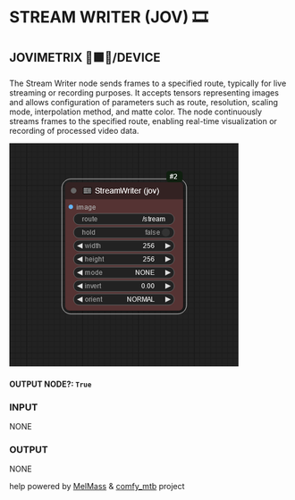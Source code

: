 # STREAM WRITER (JOV) 🎞️

## JOVIMETRIX 🔺🟩🔵/DEVICE

The Stream Writer node sends frames to a specified route, typically for live streaming or recording purposes. It accepts tensors representing images and allows configuration of parameters such as route, resolution, scaling mode, interpolation method, and matte color. The node continuously streams frames to the specified route, enabling real-time visualization or recording of processed video data.

![STREAM WRITER](./STREAM%20WRITER.png)

#### OUTPUT NODE?: `True`

### INPUT

NONE

### OUTPUT

NONE

help powered by [MelMass](https://github.com/melMass) & [comfy_mtb](https://github.com/melMass/comfy_mtb) project